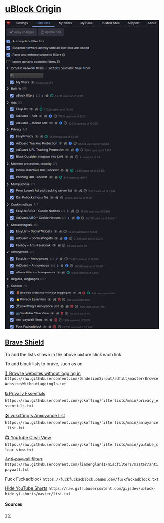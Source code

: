 # [uBlock Origin](https://ublockorigin.com/)

![ublock-image](/src/ublock-origin.png)

## [Brave Shield](brave://settings/shields/filters)

To add the lists shown in the above picture click each link 

To add block lists to brave, such as on


[ 🚪 Browse websites without logging in](https://subscribe.adblockplus.org/?location=https://raw.githubusercontent.com/DandelionSprout/adfilt/master/BrowseWebsitesWithoutLoggingIn.txt&title=Browse%20websites%20without%20logging%20in)
`
https://raw.githubusercontent.com/DandelionSprout/adfilt/master/BrowseWebsitesWithoutLoggingIn.txt
`


[🔒 Privacy Essentials](https://subscribe.adblockplus.org/?location=https://raw.githubusercontent.com/yokoffing/filterlists/main/privacy_essentials.txt&title=Privacy%20Essentials)
`https://raw.githubusercontent.com/yokoffing/filterlists/main/privacy_essentials.txt`


[🛠️ yokoffing's Annoyance List](https://subscribe.adblockplus.org/?location=https://raw.githubusercontent.com/yokoffing/filterlists/main/annoyance_list.txt&title=yokoffing%27s%20Annoyance%20List)
`https://raw.githubusercontent.com/yokoffing/filterlists/main/annoyance_list.txt`


[📺 YouTube Clear View](https://subscribe.adblockplus.org/?location=https://raw.githubusercontent.com/yokoffing/filterlists/main/youtube_clear_view.txt&title=YouTube%20Clear%20View)
`https://raw.githubusercontent.com/yokoffing/filterlists/main/youtube_clear_view.txt`


[Anti-paywall filters](https://subscribe.adblockplus.org/?location=https://raw.githubusercontent.com/liamengland1/miscfilters/master/antipaywall.txt&title=Anti-paywall%20filters)
`https://raw.githubusercontent.com/liamengland1/miscfilters/master/antipaywall.txt`

[Fuck Fuckadblock](https://subscribe.adblockplus.org/?location=https://fuckfuckadblock.pages.dev/fuckfuckadblock.txt?_=rawlist&title=Fuck%20Fuckadblock)
`https://fuckfuckadblock.pages.dev/fuckfuckadblock.txt`

[Hide YouTube Shorts](https://subscribe.adblockplus.org/?location=https://raw.githubusercontent.com/gijsdev/ublock-hide-yt-shorts/master/list.txt?_=rawlist&title=Hide%20YouTube%20Shorts)
`https://raw.githubusercontent.com/gijsdev/ublock-hide-yt-shorts/master/list.txt`


#### Sources
[1](https://github.com/yokoffing/filterlists)
[2](https://github.com/gijsdev/ublock-hide-yt-shorts)